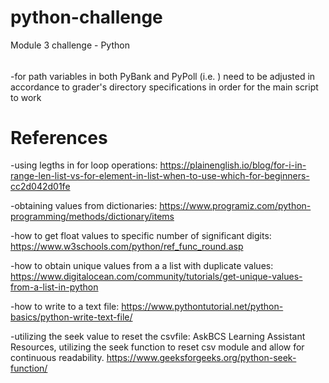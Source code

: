 # python-challenge
Module 3 challenge - Python

######
-for path variables in both PyBank and PyPoll (i.e. ) need to be adjusted in accordance to grader's directory specifications in order for the main script to work

# References
-using legths in for loop operations: https://plainenglish.io/blog/for-i-in-range-len-list-vs-for-element-in-list-when-to-use-which-for-beginners-cc2d042d01fe

-obtaining values from dictionaries: https://www.programiz.com/python-programming/methods/dictionary/items

-how to get float values to specific number of significant digits: https://www.w3schools.com/python/ref_func_round.asp

-how to obtain unique values from a a list with duplicate values: https://www.digitalocean.com/community/tutorials/get-unique-values-from-a-list-in-python

-how to write to a text file: https://www.pythontutorial.net/python-basics/python-write-text-file/

-utilizing the seek value to reset the csvfile: AskBCS Learning Assistant Resources, utilizing the seek function to reset csv module and allow for continuous readability. 
https://www.geeksforgeeks.org/python-seek-function/


